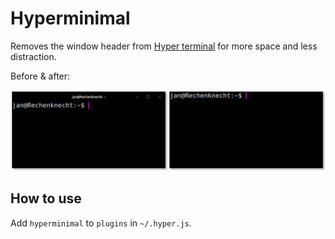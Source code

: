 # Hyperminimal

Removes the window header from [Hyper terminal](https://hyper.is) for more space and less distraction.

Before & after:

![](hyperminimal.png)

## How to use

Add `hyperminimal` to `plugins` in `~/.hyper.js`.
